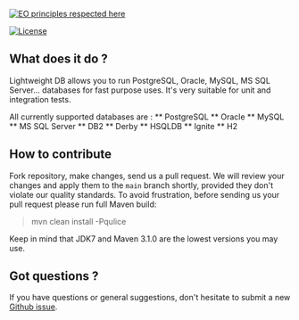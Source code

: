 [![EO principles respected here](https://www.elegantobjects.org/badge.svg)](https://www.elegantobjects.org)

[![License](https://img.shields.io/badge/license-MIT-green.svg)](https://github.com/Minlessika/lightweight-db/blob/main/LICENSE.txt)

## What does it do ?
Lightweight DB allows you to run PostgreSQL, Oracle, MySQL, MS SQL Server... databases for fast purpose uses. It's very suitable for unit and integration tests.

All currently supported databases are :
** PostgreSQL
** Oracle
** MySQL
** MS SQL Server
** DB2
** Derby
** HSQLDB
** Ignite
** H2

## How to contribute
Fork repository, make changes, send us a pull request. We will review
your changes and apply them to the `main` branch shortly, provided
they don't violate our quality standards. To avoid frustration, before
sending us your pull request please run full Maven build:

> mvn clean install -Pqulice

Keep in mind that JDK7 and Maven 3.1.0 are the lowest versions you may use.

## Got questions ?

If you have questions or general suggestions, don't hesitate to submit
a new [Github issue](https://github.com/Minlessika/lightweight-db/issues/new).
